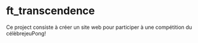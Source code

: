 # ft_transcendence
Ce project consiste à créer un site web pour participer à une compétition du célèbrejeuPong!
